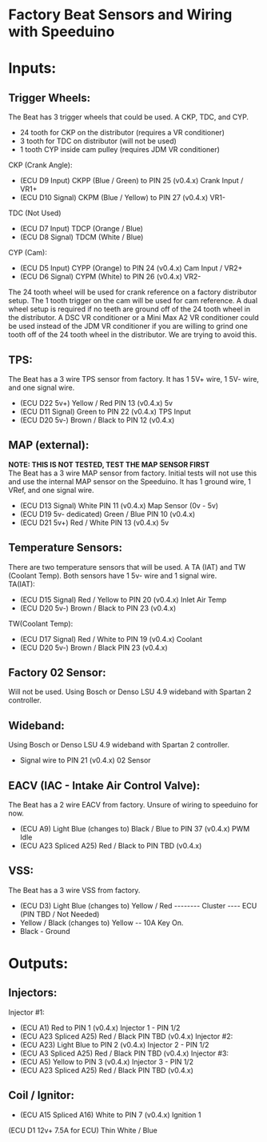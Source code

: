 # Factory Beat Sensors and Wiring with Speeduino

# Inputs:

## Trigger Wheels:
The Beat has 3 trigger wheels that could be used. A CKP, TDC, and CYP.
- 24 tooth for CKP on the distributor (requires a VR conditioner)
- 3 tooth for TDC on distributor (will not be used)
- 1 tooth CYP inside cam pulley (requires JDM VR conditioner)

CKP (Crank Angle):
- (ECU D9 Input) CKPP (Blue / Green) to PIN 25 (v0.4.x) Crank Input / VR1+
- (ECU D10 Signal) CKPM (Blue / Yellow) to PIN 27 (v0.4.x) VR1-

TDC (Not Used)
- (ECU D7 Input) TDCP (Orange / Blue)
- (ECU D8 Signal) TDCM (White / Blue)

CYP (Cam):
- (ECU D5 Input) CYPP (Orange) to PIN 24 (v0.4.x) Cam Input / VR2+
- (ECU D6 Signal) CYPM (White) to PIN 26 (v0.4.x) VR2-

The 24 tooth wheel will be used for crank reference on a factory distributor setup. The 1 tooth trigger on the cam 
will be used for cam reference. A dual wheel setup is required if no teeth are ground off of the 24 tooth wheel in 
the distributor. A DSC VR conditioner or a Mini Max A2 VR conditioner could be used instead of the JDM VR conditioner 
if you are willing to grind one tooth off of the 24 tooth wheel in the distributor. We are trying to avoid this. 

## TPS:
The Beat has a 3 wire TPS sensor from factory. It has 1 5V+ wire, 1 5V- wire, and one signal wire.
- (ECU D22 5v+) Yellow / Red PIN 13 (v0.4.x) 5v
- (ECU D11 Signal) Green to PIN 22 (v0.4.x) TPS Input
- (ECU D20 5v-) Brown / Black to PIN 12 (v0.4.x)

## MAP (external):
**NOTE: THIS IS NOT TESTED, TEST THE MAP SENSOR FIRST**\
The Beat has a 3 wire MAP sensor from factory. Initial tests will not use this and use the internal MAP sensor on the Speeduino. 
It has 1 ground wire, 1 VRef, and one signal wire.
- (ECU D13 Signal) White PIN 11 (v0.4.x) Map Sensor (0v - 5v)
- (ECU D19 5v- dedicated) Green / Blue PIN 10 (v0.4.x) 
- (ECU D21 5v+) Red / White PIN 13 (v0.4.x) 5v 

## Temperature Sensors:
There are two temperature sensors that will be used. A TA (IAT) and TW (Coolant Temp). 
Both sensors have 1 5v- wire and 1 signal wire.\
TA(IAT):
- (ECU D15 Signal) Red / Yellow to PIN 20 (v0.4.x) Inlet Air Temp
- (ECU D20 5v-) Brown / Black to PIN 23 (v0.4.x) 

TW(Coolant Temp):
- (ECU D17 Signal) Red / White to PIN 19 (v0.4.x) Coolant
- (ECU D20 5v-) Brown / Black PIN 23 (v0.4.x)

## Factory 02 Sensor:
Will not be used. Using Bosch or Denso LSU 4.9 wideband with Spartan 2 controller.

## Wideband:
Using Bosch or Denso LSU 4.9 wideband with Spartan 2 controller.
- Signal wire to PIN 21 (v0.4.x) 02 Sensor

## EACV (IAC - Intake Air Control Valve):
The Beat has a 2 wire EACV from factory. Unsure of wiring to speeduino for now. 
- (ECU A9) Light Blue (changes to) Black / Blue to PIN 37 (v0.4.x) PWM Idle
- (ECU A23 Spliced A25) Red / Black to PIN TBD (v0.4.x)

## VSS:
The Beat has a 3 wire VSS from factory.
- (ECU D3) Light Blue (changes to) Yellow / Red -------- Cluster ---- ECU (PIN TBD / Not Needed)
- Yellow / Black (changes to) Yellow -- 10A Key On.
- Black - Ground

# Outputs:

## Injectors:
Injector #1:
- (ECU A1) Red to PIN 1 (v0.4.x) Injector 1 - PIN 1/2
- (ECU A23 Spliced A25) Red / Black PIN TBD (v0.4.x) 
Injector #2:
- (ECU A23) Light Blue to PIN 2 (v0.4.x) Injector 2 - PIN 1/2
- (ECU A3 Spliced A25) Red / Black PIN TBD (v0.4.x) 
Injector #3:
- (ECU A5) Yellow to PIN 3 (v0.4.x) Injector 3 - PIN 1/2
- (ECU A23 Spliced A25) Red / Black PIN TBD (v0.4.x)

## Coil / Ignitor:
- (ECU A15 Spliced A16) White to PIN 7 (v0.4.x) Ignition 1

(ECU D1 12v+ 7.5A for ECU) Thin White / Blue


